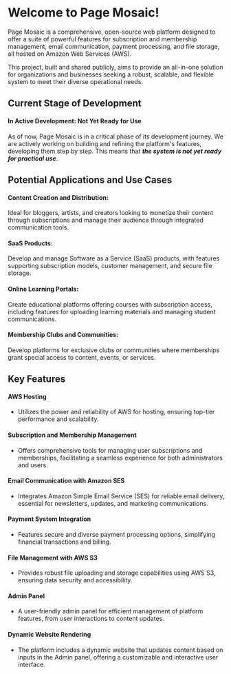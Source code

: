 # Welcome to Page Mosaic!

Page Mosaic is a comprehensive, open-source web platform designed to offer a suite of powerful features for subscription and membership management, email communication, payment processing, and file storage, all hosted on Amazon Web Services (AWS). 

This project, built and shared publicly, aims to provide an all-in-one solution for organizations and businesses seeking a robust, scalable, and flexible system to meet their diverse operational needs.

## Current Stage of Development

#### In Active Development: Not Yet Ready for Use
As of now, Page Mosaic is in a critical phase of its development journey. We are actively working on building and refining the platform's features, developing them step by step. This means that ***the system is not yet ready for practical use***.

## Potential Applications and Use Cases

#### Content Creation and Distribution: 
Ideal for bloggers, artists, and creators looking to monetize their content through subscriptions and manage their audience through integrated communication tools.

#### SaaS Products: 
Develop and manage Software as a Service (SaaS) products, with features supporting subscription models, customer management, and secure file storage.

#### Online Learning Portals: 
Create educational platforms offering courses with subscription access, including features for uploading learning materials and managing student communications.

#### Membership Clubs and Communities: 
Develop platforms for exclusive clubs or communities where memberships grant special access to content, events, or services.


## Key Features
#### AWS Hosting
* Utilizes the power and reliability of AWS for hosting, ensuring top-tier performance and scalability.
#### Subscription and Membership Management
* Offers comprehensive tools for managing user subscriptions and memberships, facilitating a seamless experience for both administrators and users.
#### Email Communication with Amazon SES
* Integrates Amazon Simple Email Service (SES) for reliable email delivery, essential for newsletters, updates, and marketing communications.
#### Payment System Integration
* Features secure and diverse payment processing options, simplifying financial transactions and billing.
#### File Management with AWS S3
* Provides robust file uploading and storage capabilities using AWS S3, ensuring data security and accessibility.
#### Admin Panel
* A user-friendly admin panel for efficient management of platform features, from user interactions to content updates.
#### Dynamic Website Rendering
* The platform includes a dynamic website that updates content based on inputs in the Admin panel, offering a customizable and interactive user interface.
